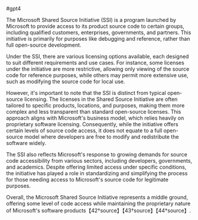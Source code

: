 #gpt4

The Microsoft Shared Source Initiative (SSI) is a program launched by Microsoft to provide access to its product source code to certain groups, including qualified customers, enterprises, governments, and partners. This initiative is primarily for purposes like debugging and reference, rather than full open-source development.

Under the SSI, there are various licensing options available, each designed to suit different requirements and use cases. For instance, some licenses under the initiative are more restrictive, allowing only viewing of the source code for reference purposes, while others may permit more extensive use, such as modifying the source code for local use.

However, it's important to note that the SSI is distinct from typical open-source licensing. The licenses in the Shared Source Initiative are often tailored to specific products, locations, and purposes, making them more complex and less transparent than standard open-source licenses. This approach aligns with Microsoft's business model, which relies heavily on proprietary software licensing. Consequently, while the initiative offers certain levels of source code access, it does not equate to a full open-source model where developers are free to modify and redistribute the software widely.

The SSI also reflects Microsoft's response to growing demands for source code accessibility from various sectors, including developers, governments, and academics. Despite offering limited access under specific conditions, the initiative has played a role in standardizing and simplifying the process for those needing access to Microsoft's source code for legitimate purposes.

Overall, the Microsoft Shared Source Initiative represents a middle ground, offering some level of code access while maintaining the proprietary nature of Microsoft's software products【42†source】【43†source】【44†source】.